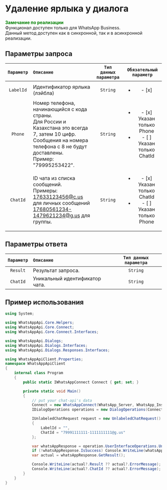 # Удаление ярлыка у диалога
**<span style="color:green">Замечание по реализации</span>** <br/>
Функционал доступен только для WhatsApp Business. <br/>
Данный метод доступен как в синхронной, так и в асинхронной реализации.

## Параметры запроса
| `Параметр` | `Описание`                        | `Тип данных параметра` | `Обязательный параметр` |
|:----------:|:----------------------------------|:----------------------:|:-----------------------:|
|  `LabelId` | Идентификатор ярлыка (лэйбла) | `String` | <ul><li>- [x] </li></ul> |
|  `Phone`   | Номер телефона, начинающийся с кода страны. <br/> Для России и Казахстана это всегда 7, затем 10 цифр. <br/> Сообщения на номера телефона с 8 не будут доставлены. <br/> Пример: "79995253422". | `String` | <ul><li>- [x] Указан только Phone</li><li>- [ ] Указан только ChatId</li></ul> |
|  `ChatId`  | ID чата из списка сообщений. <br/> Примеры: <br/> 17633123456@c.us для личных сообщений<br/> 17680561234-1479621234@g.us для группы. | `String` | <ul><li>- [x] Указан только ChatId</li><li>- [ ] Указан только Phone</li></ul> |

## Параметры ответа
|  `Параметр`   | `Описание`                        | `Тип данных параметра` | 
|:-------------:|:----------------------------------|:----------------------:|
| `Result`      | Результат запроса.                | `String`               |
| `ChatId`      | Уникальный идентификатор чата.    | `String`               |

## Пример использования
```csharp
using System;

using WhatsAppApi.Core.Helpers;
using WhatsAppApi.Core.Connect;
using WhatsAppApi.Core.Connect.Interfaces;

using WhatsAppApi.Dialogs;
using WhatsAppApi.Dialogs.Interfaces;
using WhatsAppApi.Dialogs.Responses.Interfaces;

using WhatsAppApiClient.Properties;
namespace WhatsAppApiClient
{
    internal class Program
    {
        public static IWhatsAppConnect Connect { get; set; }

        private static void Main()
        {
            // put your chat-api's data
            Connect = new WhatsAppConnect(WhatsApp_Server, WhatsApp_Instance, WhatsApp_Token); 
            IDialogOperations operations = new DialogOperations(Сonnect);

            IUnlabeledChatRequest request = new UnlabeledChatRequest()
            {
                LabelId = "",
                ChatId = "79991111111-1111111111@g.us"
            };

            var whatsAppResponse = operation.UserInterfaceOperations.UnlabeledChat(request);
            if (!whatsAppResponse.IsSuccess) Console.WriteLine(whatsAppResponse.Exception);
            var actual = whatsAppResponse.GetResult();

            Console.WriteLine(actual?.Result ?? actual?.ErrorMessage);
            Console.WriteLine(actual?.ChatId ?? actual?.ErrorMessage);
        }
    }
}
```




            
